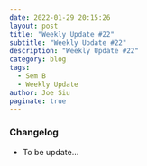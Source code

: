 ```yaml
---
date: 2022-01-29 20:15:26
layout: post
title: "Weekly Update #22"
subtitle: "Weekly Update #22"
description: "Weekly Update #22"
category: blog
tags:
  - Sem B
  - Weekly Update
author: Joe Siu
paginate: true
---
```

### Changelog

* To be update...
